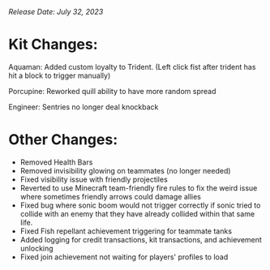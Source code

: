 _Release Date: July 32, 2023_

# Kit Changes:

Aquaman:
Added custom loyalty to Trident. (Left click fist after trident has hit a block to trigger manually)

Porcupine:
Reworked quill ability to have more random spread

Engineer:
Sentries no longer deal knockback

# Other Changes:

- Removed Health Bars
- Removed invisibility glowing on teammates (no longer needed)
- Fixed visibility issue with friendly projectiles
- Reverted to use Minecraft team-friendly fire rules to fix the weird issue where sometimes friendly arrows could damage allies
- Fixed bug where sonic boom would not trigger correctly if sonic tried to collide with an enemy that they have already collided within that same life.
- Fixed Fish repellant achievement triggering for teammate tanks
- Added logging for credit transactions, kit transactions, and achievement unlocking
- Fixed join achievement not waiting for players' profiles to load

